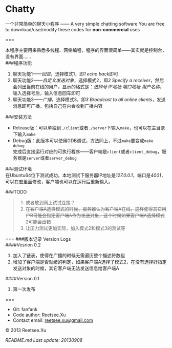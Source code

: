 Chatty
======  

一个非常简单的聊天小程序 —— A very simple chatting software
You are free to download/use/modify these codes for __non-commercial__ uses     

===  
  
本程序主要用来熟悉多线程、网络编程，程序的界面很简单——其实就是控制台，没有界面……  
###程序功能
1. 聊天功能1——*回显*，选择模式1，即*1 echo back*即可  
2. 聊天功能2——*自定义发送对象*，选择模式2，即*2 Specify a receiver*，然后会列出当前在线的用户，显示的格式是：*选择号 IP地址 端口地址 用户名称*，输入选择号后，输入信息回车即可  
3. 聊天功能3——*广播*，选择模式3，即*3 Broadcast to all online clients*，发送消息即可广播，包括自己在内会收到广播内容  
     
###安装方法   
+ Release版：可以单独到`./client`或者`./server`下输入`make`，也可以在主目录下输入`make`   
+ Debug版：此版本可以使用GDB调试，方法同上，不过`make`要变成`make debug`   
完成后直接运行对应的可执行程序——客户端是`client`或者`client_debug`，服务器是`server`或者`server_debug`   

###测试环境  
  在Ubuntu64位下测试成功，本地测试下服务器IP地址是*127.0.0.1*，端口是*4001*，可以在宏里面修改，客户端也可以在运行后重新输入。  
  
###TODO
> 1. 或者放到网上试试连接？  
> 2. ~~在客户端A选择模式的时候，服务器认为客户端A在线，这样使得其它用户B可能会指定客户端A作为发送对象，这个时候如果客户端A选择模式2可能会出错~~    
> 3. 让压力测试更加实际，加入模式2和模式3的测试等    

===
###版本记录 Version Logs  
####Vesrion 0.2
1. 加入了链表，使得在广播的时候无需遍历整个描述符数组   
2. 增加了客户端是否就绪的判定，如果客户端A选择了模式2，在没有选择好指定发送对象的时候，其它客户端无法发送信息给客户端A    
  
####Version 0.1  
1. 第一次发布  

===  
+ Git: fanfank
+ Code author: Reetsee.Xu  
+ Contact email: reetsee.xu@gmail.com  

<div class = "footer">
&copy; 2013 Reetsee.Xu
</div>

*README.md Last update: 20130908*

